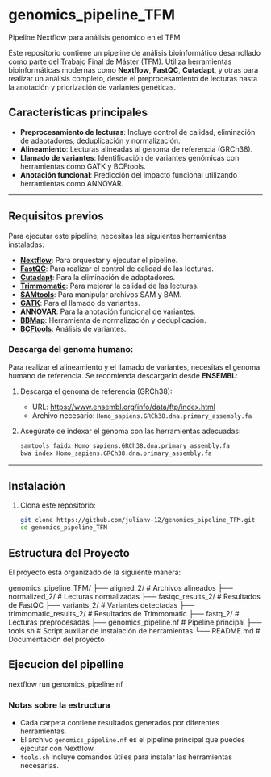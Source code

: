 # genomics_pipeline_TFM
Pipeline Nextflow para análisis genómico en el TFM

Este repositorio contiene un pipeline de análisis bioinformático desarrollado como parte del Trabajo Final de Máster (TFM). Utiliza herramientas bioinformáticas modernas como **Nextflow**, **FastQC**, **Cutadapt**, y otras para realizar un análisis completo, desde el preprocesamiento de lecturas hasta la anotación y priorización de variantes genéticas.

## **Características principales**
- **Preprocesamiento de lecturas**: Incluye control de calidad, eliminación de adaptadores, deduplicación y normalización.
- **Alineamiento**: Lecturas alineadas al genoma de referencia (GRCh38).
- **Llamado de variantes**: Identificación de variantes genómicas con herramientas como GATK y BCFtools.
- **Anotación funcional**: Predicción del impacto funcional utilizando herramientas como ANNOVAR.

---

## **Requisitos previos**
Para ejecutar este pipeline, necesitas las siguientes herramientas instaladas:
- **[Nextflow](https://www.nextflow.io/)**: Para orquestar y ejecutar el pipeline.
- **[FastQC](https://www.bioinformatics.babraham.ac.uk/projects/fastqc/)**: Para realizar el control de calidad de las lecturas.
- **[Cutadapt](https://cutadapt.readthedocs.io/)**: Para la eliminación de adaptadores.
- **[Trimmomatic](http://www.usadellab.org/cms/?page=trimmomatic)**: Para mejorar la calidad de las lecturas.
- **[SAMtools](http://www.htslib.org/)**: Para manipular archivos SAM y BAM.
- **[GATK](https://gatk.broadinstitute.org/)**: Para el llamado de variantes.
- **[ANNOVAR](https://annovar.openbioinformatics.org/)**: Para la anotación funcional de variantes.
- **[BBMap](https://sourceforge.net/projects/bbmap/)**: Herramienta de normalización y deduplicación.
- **[BCFtools](http://www.htslib.org/doc/bcftools.html)**: Análisis de variantes.

### Descarga del genoma humano:
Para realizar el alineamiento y el llamado de variantes, necesitas el genoma humano de referencia. Se recomienda descargarlo desde **ENSEMBL**:

1. Descarga el genoma de referencia (GRCh38):
   - URL: https://www.ensembl.org/info/data/ftp/index.html
   - Archivo necesario: `Homo_sapiens.GRCh38.dna.primary_assembly.fa`

2. Asegúrate de indexar el genoma con las herramientas adecuadas:
   ```bash
   samtools faidx Homo_sapiens.GRCh38.dna.primary_assembly.fa
   bwa index Homo_sapiens.GRCh38.dna.primary_assembly.fa
---

## **Instalación**
1. Clona este repositorio:
   ```bash
   git clone https://github.com/julianv-12/genomics_pipeline_TFM.git
   cd genomics_pipeline_TFM

## Estructura del Proyecto

El proyecto está organizado de la siguiente manera:

genomics_pipeline_TFM/
├── aligned_2/             # Archivos alineados
├── normalized_2/          # Lecturas normalizadas
├── fastqc_results_2/      # Resultados de FastQC
├── variants_2/            # Variantes detectadas
├── trimmomatic_results_2/ # Resultados de Trimmomatic
├── fastq_2/               # Lecturas preprocesadas
├── genomics_pipeline.nf   # Pipeline principal
├── tools.sh               # Script auxiliar de instalación de herramientas
└── README.md              # Documentación del proyecto

## Ejecucion del pipelline
nextflow run genomics_pipeline.nf


### Notas sobre la estructura

- Cada carpeta contiene resultados generados por diferentes herramientas.
- El archivo `genomics_pipeline.nf` es el pipeline principal que puedes ejecutar con Nextflow.
- `tools.sh` incluye comandos útiles para instalar las herramientas necesarias.

